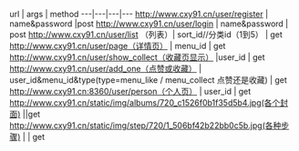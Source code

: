 
url | args | method
---|---|---|---
http://www.cxy91.cn/user/register | name&password |post
http://www.cxy91.cn/user/login | name&password | post
http://www.cxy91.cn/user/list （列表）| sort_id//分类id（1到5） | get
http://www.cxy91.cn/user/page（详情页） | menu_id | get
http://www.cxy91.cn/user/show_collect（收藏页显示） |user_id | get
http://www.cxy91.cn/user/add_one（点赞或收藏） | user_id&menu_id&type(type=menu_like / menu_collect 点赞还是收藏) | get
http://www.cxy91.cn:8360/user/person（个人页） | user_id | get
http://www.cxy91.cn/static/img/albums/720_c1526f0b1f35d5b4.jpg(各个封面) ||get
http://www.cxy91.cn/static/img/step/720/1_506bf42b22bb0c5b.jpg(各种步骤) | | get